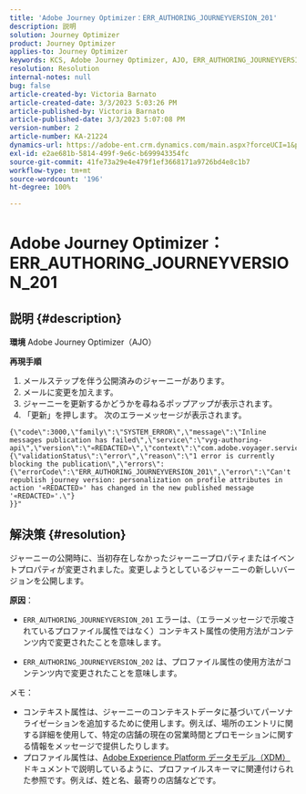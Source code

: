 ```yaml
---
title: 'Adobe Journey Optimizer：ERR_AUTHORING_JOURNEYVERSION_201'
description: 説明
solution: Journey Optimizer
product: Journey Optimizer
applies-to: Journey Optimizer
keywords: KCS, Adobe Journey Optimizer, AJO, ERR_AUTHORING_JOURNEYVERSION_201, ジャーニーが公開されていません
resolution: Resolution
internal-notes: null
bug: false
article-created-by: Victoria Barnato
article-created-date: 3/3/2023 5:03:26 PM
article-published-by: Victoria Barnato
article-published-date: 3/3/2023 5:07:08 PM
version-number: 2
article-number: KA-21224
dynamics-url: https://adobe-ent.crm.dynamics.com/main.aspx?forceUCI=1&pagetype=entityrecord&etn=knowledgearticle&id=59971c4e-e5b9-ed11-83fe-6045bd006b25
exl-id: e2ae681b-5814-499f-9e6c-b699943354fc
source-git-commit: 41fe73a29e4e479f1ef3668171a9726bd4e8c1b7
workflow-type: tm+mt
source-wordcount: '196'
ht-degree: 100%

---
```


# Adobe Journey Optimizer：ERR_AUTHORING_JOURNEYVERSION_201

## 説明 {#description}

<b>環境</b>
Adobe Journey Optimizer（AJO）


<b>再現手順</b>
1. メールステップを伴う公開済みのジャーニーがあります。
2. メールに変更を加えます。
3. ジャーニーを更新するかどうかを尋ねるポップアップが表示されます。
4. 「更新」を押します。 次のエラーメッセージが表示されます。



```
{\"code\":3000,\"family\":\"SYSTEM_ERROR\",\"message\":\"Inline messages publication has failed\",\"service\":\"vyg-authoring-api\",\"version\":\"«REDACTED»\",\"context\":\"com.adobe.voyager.service.authoring.restapis.v1_0.JourneyVersionsService:1864\",\"uid\":\"«REDACTED»\",\"extraInfo\":{\"validationStatus\":\"error\",\"reason\":\"1 error is currently blocking the publication\",\"errors\":
{\"errorCode\":\"ERR_AUTHORING_JOURNEYVERSION_201\",\"error\":\"Can't republish journey version: personalization on profile attributes in action '«REDACTED»' has changed in the new published message '«REDACTED»'.\"}
}}"
```



## 解決策 {#resolution}


ジャーニーの公開時に、当初存在しなかったジャーニープロパティまたはイベントプロパティが変更されました。変更しようとしているジャーニーの新しいバージョンを公開します。


<b>原因</b>：
- `ERR_AUTHORING_JOURNEYVERSION_201` エラーは、（エラーメッセージで示唆されているプロファイル属性ではなく）コンテキスト属性の使用方法がコンテンツ内で変更されたことを意味します。


- `ERR_AUTHORING_JOURNEYVERSION_202` は、プロファイル属性の使用方法がコンテンツ内で変更されたことを意味します。


メモ：

- コンテキスト属性は、ジャーニーのコンテキストデータに基づいてパーソナライゼーションを追加するために使用します。例えば、場所のエントリに関する詳細を使用して、特定の店舗の現在の営業時間とプロモーションに関する情報をメッセージで提供したりします。
- プロファイル属性は、[Adobe Experience Platform データモデル（XDM）](https://experienceleague.adobe.com/docs/experience-platform/xdm/home.html?lang=ja)ドキュメントで説明しているように、プロファイルスキーマに関連付けられた参照です。例えば、姓と名、最寄りの店舗などです。
